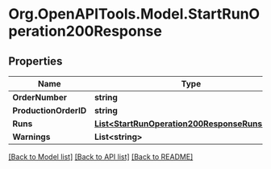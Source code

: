 # Org.OpenAPITools.Model.StartRunOperation200Response

## Properties

Name | Type | Description | Notes
------------ | ------------- | ------------- | -------------
**OrderNumber** | **string** |  | [optional] 
**ProductionOrderID** | **string** |  | [optional] 
**Runs** | [**List&lt;StartRunOperation200ResponseRunsInner&gt;**](StartRunOperation200ResponseRunsInner.md) |  | [optional] 
**Warnings** | **List&lt;string&gt;** |  | [optional] 

[[Back to Model list]](../README.md#documentation-for-models) [[Back to API list]](../README.md#documentation-for-api-endpoints) [[Back to README]](../README.md)

